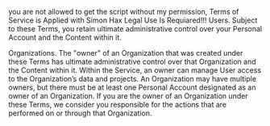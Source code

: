   you are not allowed to get the script without  my permission, Terms of Service is Applied with Simon Hax Legal Use Is Requiared!!! 
Users. Subject to these Terms, you retain ultimate administrative control over your Personal Account and the Content within it.

Organizations. The "owner" of an Organization that was created under these Terms has ultimate administrative control over that Organization and the Content within it. Within the Service, an owner can manage User access to the Organization’s data and projects. An Organization may have multiple owners, but there must be at least one Personal Account designated as an owner of an Organization. If you are the owner of an Organization under these Terms, we consider you responsible for the actions that are performed on or through that Organization.
